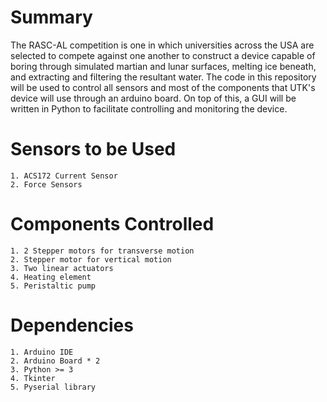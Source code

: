 # Summary

The RASC-AL competition is one in which universities across the USA are selected to 
compete against one another to construct a device capable of boring through simulated 
martian and lunar surfaces, melting ice beneath, and extracting and filtering the 
resultant water. The code in this repository will be used to control all sensors and 
most of the components that UTK's device will use through an arduino board. On top of 
this, a GUI will be written in Python to facilitate controlling and monitoring the 
device.

# Sensors to be Used

	1. ACS172 Current Sensor
	2. Force Sensors

# Components Controlled

	1. 2 Stepper motors for transverse motion
	2. Stepper motor for vertical motion
	3. Two linear actuators
	4. Heating element
	5. Peristaltic pump

# Dependencies

	1. Arduino IDE
	2. Arduino Board * 2
	3. Python >= 3
	4. Tkinter
	5. Pyserial library
